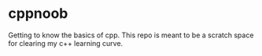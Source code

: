 # cppnoob
Getting to know the basics of cpp. This repo is meant to be a scratch space for clearing my c++ learning curve.
